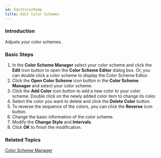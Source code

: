 ```yaml
---
id: EditColorRamp
title: Edit Color Schemes
---
```

### Introduction

Adjusts your color schemes.

### Basic Steps

1. In the **Color Scheme Manager** select your color scheme and click the **Edit** icon button to open the **Color Scheme Editor** dialog box. Or, you can double click a color scheme to display the Color Scheme Editor.
2. Click the **Open Color Scheme** icon button in the **Color Scheme Manager** and select your color scheme.
3. Click the **Add Color** icon button to add a new color to your color scheme. Double click on the newly added color item to change its color.
4. Select the color you want to delete and click the **Delete Color** button.
5. To reverse the sequence of the colors, you can click the **Reverse** icon button.
6. Change the basic information of the color scheme.
7. Modify the **Change Style** and **Intervals**.
8. Click **OK** to finish the modification.

### Related Topics

[Color Scheme Manager](ColorRampManager)

